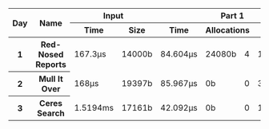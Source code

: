 <table>
  <thread>
    <tr>
      <th rowspan="2">Day</th>
      <th rowspan="2">Name</th>
      <th colspan="2">Input</th>
      <th colspan="4">Part 1</th>
      <th colspan="4">Part 2</th>
    </tr>
    <tr>
      <th>Time</th>
      <th>Size</th>
      <th>Time</th>
      <th colspan="2">Allocations</th>
      <th>Result</th>
      <th>Time</th>
      <th colspan="2">Allocations</th>
      <th>Result</th>
    </tr>
  </thread>
  <tbody id="results">
<tr>
<th>1</th>
<th>Red-Nosed Reports</th>
<td>167.3µs</td>
<td>14000b</td>
<td>84.604µs</td>
<td>24080b</td><td>4</td>
<td>1223326</td>
<td>86.021µs</td>
<td>24080b</td><td>4</td>
<td>21070419</td>
</tr>
<tr>
<th>2</th>
<th>Mull It Over</th>
<td>168µs</td>
<td>19397b</td>
<td>85.967µs</td>
<td>0b</td><td>0</td>
<td>334</td>
<td>226.546µs</td>
<td>0b</td><td>0</td>
<td>400</td>
</tr>
<tr>
<th>3</th>
<th>Ceres Search</th>
<td>1.5194ms</td>
<td>17161b</td>
<td>42.092µs</td>
<td>0b</td><td>0</td>
<td>165225049</td>
<td>69.235µs</td>
<td>152b</td><td>5</td>
<td>108830766</td>
</tr>
</tbody>
</table>
